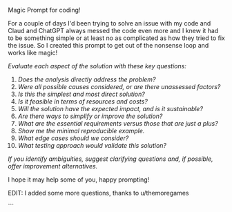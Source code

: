 Magic Prompt for coding!

For a couple of days I'd been trying to solve an issue with my code and Claud and ChatGPT always messed the code even more and I knew it had to be something simple or at least no as complicated as how they tried to fix the issue. So I created this prompt to get out of the nonsense loop and works like magic!

*Evaluate each aspect of the solution with these key questions:*

1. *Does the analysis directly address the problem?*
2. *Were all possible causes considered, or are there unassessed factors?*
3. *Is this the simplest and most direct solution?*
4. *Is it feasible in terms of resources and costs?*
5. *Will the solution have the expected impact, and is it sustainable?*
6. *Are there ways to simplify or improve the solution?*
7. *What are the essential requirements versus those that are just a plus?*
8. *Show me the minimal reproducible example.*
9. *What edge cases should we consider?*
10. *What testing approach would validate this solution?*

*If you identify ambiguities, suggest clarifying questions and, if possible, offer improvement alternatives.*

I hope it may help some of you, happy prompting!

EDIT: I added some more questions, thanks to u/themoregames

\`\`\`